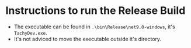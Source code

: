 # Instructions to run the Release Build
* The executable can be found in `.\bin\Release\net9.0-windows`, it's `TachyDev.exe`.
* It's not adviced to move the executable outside it's directory.
